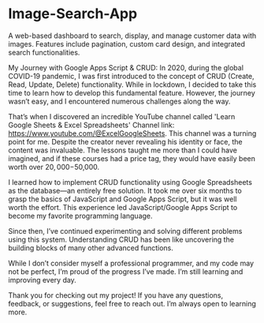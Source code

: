 # Image-Search-App
A web-based dashboard to search, display, and manage customer data with images. Features include pagination, custom card design, and integrated search functionalities.


My Journey with Google Apps Script & CRUD:
In 2020, during the global COVID-19 pandemic, I was first introduced to the concept of CRUD (Create, Read, Update, Delete) functionality. While in lockdown, I decided to take this time to learn how to develop this fundamental feature. However, the journey wasn’t easy, and I encountered numerous challenges along the way.

That’s when I discovered an incredible YouTube channel called 'Learn Google Sheets & Excel Spreadsheets' Channel link: https://www.youtube.com/@ExcelGoogleSheets. This channel was a turning point for me. Despite the creator never revealing his identity or face, the content was invaluable. The lessons taught me more than I could have imagined, and if these courses had a price tag, they would have easily been worth over $20,000-$50,000.

I learned how to implement CRUD functionality using Google Spreadsheets as the database—an entirely free solution. It took me over six months to grasp the basics of JavaScript and Google Apps Script, but it was well worth the effort. This experience led JavaScript/Google Apps Script to become my favorite programming language.

Since then, I’ve continued experimenting and solving different problems using this system. Understanding CRUD has been like uncovering the building blocks of many other advanced functions.

While I don’t consider myself a professional programmer, and my code may not be perfect, I’m proud of the progress I’ve made. I’m still learning and improving every day.

Thank you for checking out my project! If you have any questions, feedback, or suggestions, feel free to reach out. I’m always open to learning more.

